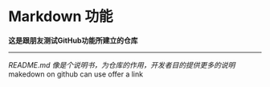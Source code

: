 # Markdown  功能 

**这是跟朋友测试GitHub功能所建立的仓库**

---
*README.md 像是个说明书，为仓库的作用，开发者目的提供更多的说明*
makedown on github can use []() offer a link
